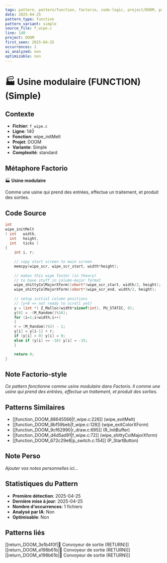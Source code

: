 ```yaml
---
tags: pattern, pattern/function, factorio, code-logic, project/DOOM, pattern/variant/simple
date: 2025-04-25
pattern_type: function
pattern_variant: simple
source_file: f_wipe.c
line: 140
project: DOOM
first_seen: 2025-04-25
occurrences: 1
ai_analyzed: non
optimizable: non
---
```


# 🏭 Usine modulaire (FUNCTION) (Simple)

## Contexte
- **Fichier**: `f_wipe.c`
- **Ligne**: 140
- **Fonction**: wipe_initMelt
- **Projet**: DOOM
- **Variante**: Simple
- **Complexité**: standard

## Métaphore Factorio
🏭 **Usine modulaire**

Comme une usine qui prend des entrées, effectue un traitement, et produit des sorties.

## Code Source
```c
int
wipe_initMelt
( int	width,
  int	height,
  int	ticks )
{
    int i, r;
    
    // copy start screen to main screen
    memcpy(wipe_scr, wipe_scr_start, width*height);
    
    // makes this wipe faster (in theory)
    // to have stuff in column-major format
    wipe_shittyColMajorXform((short*)wipe_scr_start, width/2, height);
    wipe_shittyColMajorXform((short*)wipe_scr_end, width/2, height);
    
    // setup initial column positions
    // (y<0 => not ready to scroll yet)
    y = (int *) Z_Malloc(width*sizeof(int), PU_STATIC, 0);
    y[0] = -(M_Random()%16);
    for (i=1;i<width;i++)
    {
	r = (M_Random()%3) - 1;
	y[i] = y[i-1] + r;
	if (y[i] > 0) y[i] = 0;
	else if (y[i] == -16) y[i] = -15;
    }

    return 0;
}
```

## Note Factorio-style
*Ce pattern fonctionne comme usine modulaire dans Factorio. Il comme une usine qui prend des entrées, effectue un traitement, et produit des sorties.*

## Patterns Similaires
- [[function_DOOM_88645566|f_wipe.c:226]] (wipe_exitMelt)
- [[function_DOOM_8bf59beb|f_wipe.c:128]] (wipe_exitColorXForm)
- [[function_DOOM_9cf62990|r_draw.c:695]] (R_InitBuffer)
- [[function_DOOM_d4d5ad91|f_wipe.c:72]] (wipe_shittyColMajorXform)
- [[function_DOOM_672c29e8|p_switch.c:154]] (P_StartButton)

## Note Perso
*Ajouter vos notes personnelles ici...*

## Statistiques du Pattern
- **Première détection**: 2025-04-25
- **Dernière mise à jour**: 2025-04-25
- **Nombre d'occurrences**: 1 fichiers
- **Analysé par IA**: Non
- **Optimisable**: Non

## Patterns liés
[[return_DOOM_3e1b4f0f|🚚 Convoyeur de sortie (RETURN)]]
[[return_DOOM_e198b61b|🚚 Convoyeur de sortie (RETURN)]]
[[return_DOOM_e198b61b|🚚 Convoyeur de sortie (RETURN)]]
